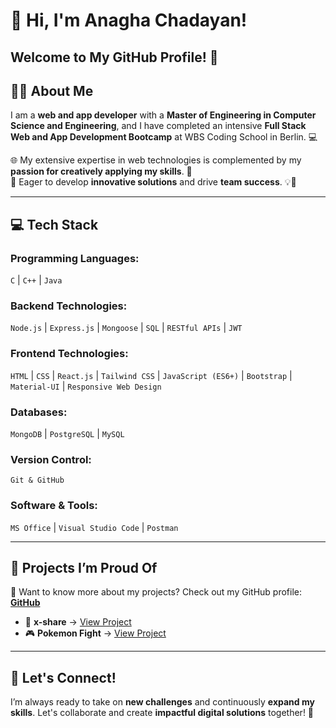 # 👋 Hi, I'm Anagha Chadayan!
##  Welcome to My GitHub Profile!  👋



## 👩‍💻 About Me
I am a **web and app developer** with a **Master of Engineering in Computer Science and Engineering**, and I have completed an intensive **Full Stack Web and App Development Bootcamp** at WBS Coding School in Berlin. 💻  

🌐 My extensive expertise in web technologies is complemented by my **passion for creatively applying my skills**. 🎨  
🚀 Eager to develop **innovative solutions** and drive **team success**. 💡🤝  

---

## 💻 Tech Stack

### Programming Languages:
`C` | `C++` | `Java`  

### Backend Technologies:
`Node.js` | `Express.js` | `Mongoose` | `SQL` | `RESTful APIs` | `JWT`  

### Frontend Technologies:
`HTML` | `CSS` | `React.js` | `Tailwind CSS` | `JavaScript (ES6+)` | `Bootstrap` | `Material-UI` | `Responsive Web Design`  

### Databases:
`MongoDB` | `PostgreSQL` | `MySQL`  

### Version Control:
`Git & GitHub`  

### Software & Tools:
`MS Office` | `Visual Studio Code` | `Postman`  

---

## 🌟 Projects I’m Proud Of
📂 Want to know more about my projects? Check out my GitHub profile: [**GitHub**](https://github.com/chadayananagha)  

- 🚀 **x-share** → [View Project](https://x-share.netlify.app/)  
- 🎮 **Pokemon Fight** → [View Project](https://wbspokemonfight.netlify.app/)  

---

## 🔗 Let's Connect!
I’m always ready to take on **new challenges** and continuously **expand my skills**. Let's collaborate and create **impactful digital solutions** together! 🚀  


<!--
**chadayananagha/chadayananagha** is a ✨ _special_ ✨ repository because its `README.md` (this file) appears on your GitHub profile.

Here are some ideas to get you started:

- 🔭 I’m currently working on ...
- 🌱 I’m currently learning ...
- 👯 I’m looking to collaborate on ...
- 🤔 I’m looking for help with ...
- 💬 Ask me about ...
- 📫 How to reach me: ...
- 😄 Pronouns: ...
- ⚡ Fun fact: ...
-->
